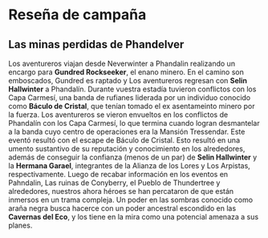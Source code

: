 # Reseña de campaña
## Las minas perdidas de Phandelver

Los aventureros viajan desde Neverwinter a Phandalin realizando un encargo para **Gundred Rockseeker**, el enano minero. En el camino son emboscados, Gundred es raptado y Los aventureros regresan con **Selin Hallwinter** a Phandalín.
Durante vuestra estadía tuvieron conflictos con los Capa Carmesí, una banda de rufianes liderada por un individuo conocido como **Báculo de Cristal**, que tenían tomado el ex asentameinto minero por la fuerza.
Los aventureros se vieron envueltos en los conflictos de Phandalín con los Capa Carmesí, lo que termina cuando logran desmantelar a la banda cuyo centro de operaciones era la Mansión Tressendar. Este eventó resultó con el escape de Báculo de Cristal. Esto resultó en una umento sustantivo de su reputación y conocimiento en los alrededores, además de conseguir la confianza (menos de un par) de **Selin Hallwinter** y la **Hermana Garael**, integrantes de la Alianza de los Lores y Los Arpistas, respectivamente.
Luego de recabar información en los eventos en Pahndalin, Las ruinas de Conyberry, el Pueblo de Thundertree y alrededores, nuestros ahora héroes se han percataron de que están inmersos en un trama compleja. Un poder en las sombras conocido como araña negra busca hacerce con un poder ancestral escondido en las **Cavernas del Eco**, y los tiene en la mira como una potencial amenaza a sus planes.